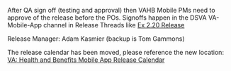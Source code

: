 After QA sign off (testing and approval) then VAHB Mobile PMs need to approve of the release before the POs. Signoffs happen in the DSVA VA-Mobile-App channel in Release Threads like [Ex 2.20 Release](https://dsva.slack.com/archives/C018V2JCWRJ/p1705601382199839)

Release Manager: Adam Kasmier (backup is Tom Gammons) 

The release calendar has been moved, please reference the new location: [VA: Health and Benefits Mobile App Release Calendar](https://department-of-veterans-affairs.github.io/va-mobile-app/docs/Operations/Releases/#release-calendar)

